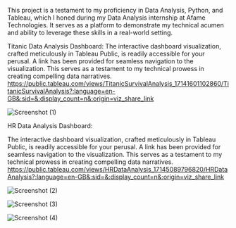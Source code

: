 This project is a testament to my proficiency in Data Analysis, Python, and Tableau, which I honed during my Data Analysis internship at Afame Technologies. It serves as a platform to demonstrate my technical acumen and ability to leverage these skills in a real-world setting.

Titanic Data Analysis Dashboard:
The interactive dashboard visualization, crafted meticulously in Tableau Public, is readily accessible for your perusal. A link has been provided for seamless navigation to the visualization. This serves as a testament to my technical prowess in creating compelling data narratives. https://public.tableau.com/views/TitanicSurvivalAnalysis_17141601102860/TitanicSurvivalAnalysis?:language=en-GB&:sid=&:display_count=n&:origin=viz_share_link

![Screenshot (1)](https://github.com/mahesh15913/Data-Analysis---Afame-Technologies/assets/98447119/9ab926d4-fb16-4a87-83e4-78a1fbe11384)

HR Data Analysis Dashboard:

The interactive dashboard visualization, crafted meticulously in Tableau Public, is readily accessible for your perusal. A link has been provided for seamless navigation to the visualization. This serves as a testament to my technical prowess in creating compelling data narratives. https://public.tableau.com/views/HRDataAnalysis_17145089796820/HRDataAnalysis?:language=en-GB&:sid=&:display_count=n&:origin=viz_share_link

![Screenshot (2)](https://github.com/mahesh15913/Data-Analysis---Afame-Technologies/assets/98447119/05ea4fbd-733b-42af-afd4-66938497994f)

![Screenshot (3)](https://github.com/mahesh15913/Data-Analysis---Afame-Technologies/assets/98447119/b6cfd309-9374-40d0-87be-e1113b14e19a)

![Screenshot (4)](https://github.com/mahesh15913/Data-Analysis---Afame-Technologies/assets/98447119/63a4a997-7422-4304-a684-ace484af5127)
